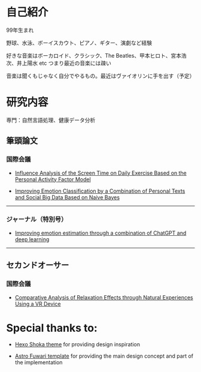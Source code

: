 # 自己紹介

99年生まれ

野球、水泳、ボーイスカウト、ピアノ、ギター、演劇など経験


好きな音楽はボーカロイド、クラシック、The Beatles、甲本ヒロト、宮本浩次、井上陽水 etc
つまり最近の音楽には疎い


音楽は聞くもじゃなく自分でやるもの。最近はヴァイオリンに手を出す（予定）


# 研究内容
専門：自然言語処理、健康データ分析

## 筆頭論文

### 国際会議


- [Influence Analysis of the Screen Time on Daily Exercise Based on the Personal Activity Factor Model](https://ieeexplore.ieee.org/document/9929542)

- [Improving Emotion Classification by a Combination of Personal Texts and Social Big Data Based on Naive Bayes](https://ieeexplore.ieee.org/document/10086337)
---
### ジャーナル（特別号）


- [Improving emotion estimation through a combination of ChatGPT and deep learning](https://www.tandfonline.com/doi/abs/10.1080/12460125.2024.2440024)
---
## セカンドオーサー

### 国際会議


- [Comparative Analysis of Relaxation Effects through Natural Experiences Using a VR Device](https://ieeexplore.ieee.org/document/10505450)


# Special thanks to:

- [Hexo Shoka theme](https://github.com/amehime/hexo-theme-shoka) for providing design inspiration

- [Astro Fuwari template](https://github.com/saicaca/fuwari) for providing the main design concept and part of the implementation

